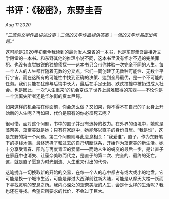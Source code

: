 # 书评：《秘密》，东野圭吾

*Aug 11 2020*

*“三流的文学作品讲述故事；二流的文学作品提供答案；一流的文学作品提出问题。”*

这可能是2020年初至今我读到的最为发人深省的一本书，也是东野圭吾最接近文学殿堂的一本书。和东野其他的推理小说不同，这本书里没有怀才不遇的完美罪犯、也没有直觉敏锐的独狼侦探——这本书只会带你体验一次完全不同的人生。每一个人人的人生都伴随着无数的分叉点，它们一同创建了无数种可能性、无数个平行宇宙。而在这所有的可能性中找到正确的决策、达到全局最优，是一个不可能的任务。我们只能在犹豫与后悔中长大，最后在手足无措、跌跌撞撞中被扔进成人社会。也是因此，一次“人生重来”的机会变成了世界上最难取得的东西——不论你是一个流离失所者还是华尔街的资本巨鳄。

如果这样的机会摆在你面前，你会怎么做？又如果，你不得不在自己的子女身上开始新的人生呢？再如果，代价是原有的你必须死去呢？

很可惜，面对这个问题，书中的直子并没有选择的权力。在外界的语境中，她就是藻奈美、藻奈美就是她；只有在家庭中，她能够以直子的身份自居。“我是谁”，这是东野的第一个问题。第二个问题则与此息息相关：“我爱谁”。直子，作为东野笔下的提线木偶，最终选择了和过去的自己切断联系，开始作为藻奈美的新生活。她十分享受青春、阳光与再度青涩的爱情——而她人生的蜕变的最后一步，是让直子在家庭中也消失、让藻奈美取而代之，是直子的第二次、完全的、最终的死亡。这，就是直子愿意为时光倒流、人生重来付出的代价。

这笔抛弃一切换取新的开始的交易，在每一个人的心中都占有或大或小的地盘。它可能是换一个城市生活，可能是穿过大西洋前往新大陆，可能是从摩天大楼一跃而下寻找灵魂的安息之所。我内心深处的藻奈美版的人生，会是什么样的生活呢？我也还在寻找。希望它所要求的代价，不会过于巨大。